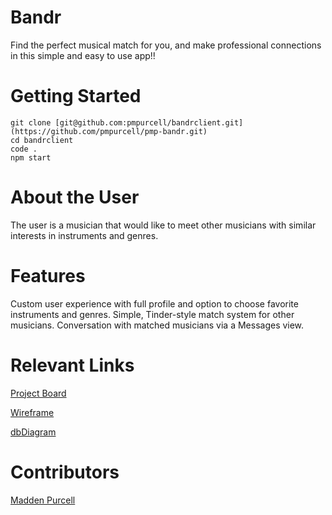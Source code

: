 # Bandr

Find the perfect musical match for you, and make professional connections in this simple and easy to use app!!

# Getting Started

```
git clone [git@github.com:pmpurcell/bandrclient.git](https://github.com/pmpurcell/pmp-bandr.git)
cd bandrclient
code .
npm start
```

# About the User
The user is a musician that would like to meet other musicians with similar interests in instruments and genres.

# Features
Custom user experience with full profile and option to choose favorite instruments and genres.
Simple, Tinder-style match system for other musicians.
Conversation with matched musicians via a Messages view.


# Relevant Links

[Project Board]([https://github.com/pmpurcell/pmp-uke-trainer/projects/2](https://github.com/pmpurcell/pmp-bandr/projects/1))

[Wireframe]([https://www.figma.com/file/l4pWynSUT4WSYE7NQwNe2S/UkeTrainer?node-id=2%3A8](https://www.figma.com/file/pMap4ZepQDRltiw5K8gAU5/Madden%E2%80%99s-board?node-id=0%3A1))

[dbDiagram]([https://dbdiagram.io/d/61a594278c901501c0d87604](https://dbdiagram.io/d/6282f09f7f945876b62dc2ac))

# Contributors
[Madden Purcell](https://github.com/pmpurcell)
